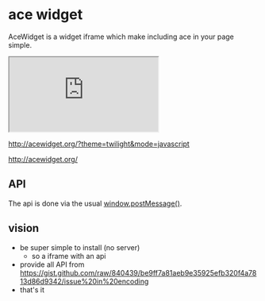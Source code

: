 # ace widget

AceWidget is a widget iframe which make including ace in your page simple.

   <iframe src="http://acewidget.org"></iframe>
   
   http://acewidget.org/?theme=twilight&mode=javascript
   
   http://acewidget.org/
   
## API

The api is done via the usual
[window.postMessage()](https://developer.mozilla.org/en/DOM/window.postMessage).

## vision

* be super simple to install (no server)
  * so a iframe with an api
* provide all API from https://gist.github.com/raw/840439/be9ff7a81aeb9e35925efb320f4a7813d86d9342/issue%20in%20encoding
* that's it


